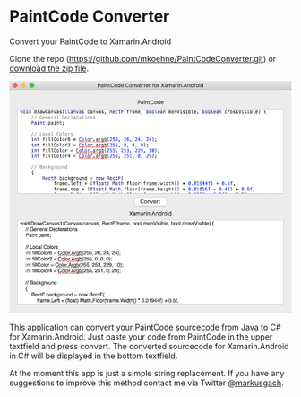 # PaintCode Converter
Convert your PaintCode to Xamarin.Android

Clone the repo (<a href="https://github.com/mkoehne/PaintCodeConverter.git">https://github.com/mkoehne/PaintCodeConverter.git</a>) or <a href="https://github.com/mkoehne/paintcodeconverter/releases/download/0.1/PaintCode.Converter.app.zip">download the zip file</a>.

![alt text](https://github.com/mkoehne/paintcodeconverter/blob/master/Screenshot.png "Screenshot")

This application can convert your PaintCode sourcecode from Java to C# for Xamarin.Android.
Just paste your code from PaintCode in the upper textfield and press convert.
The converted sourcecode for Xamarin.Android in C# will be displayed in the bottom textfield.

At the moment this app is just a simple string replacement.
If you have any suggestions to improve this method contact me via Twitter <a href="https://twitter.com/markusgach">@markusgach</a>.